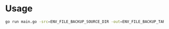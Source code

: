 # Usage

```bash
go run main.go -src=ENV_FILE_BACKUP_SOURCE_DIR -out=ENV_FILE_BACKUP_TARGET_DIR
```

